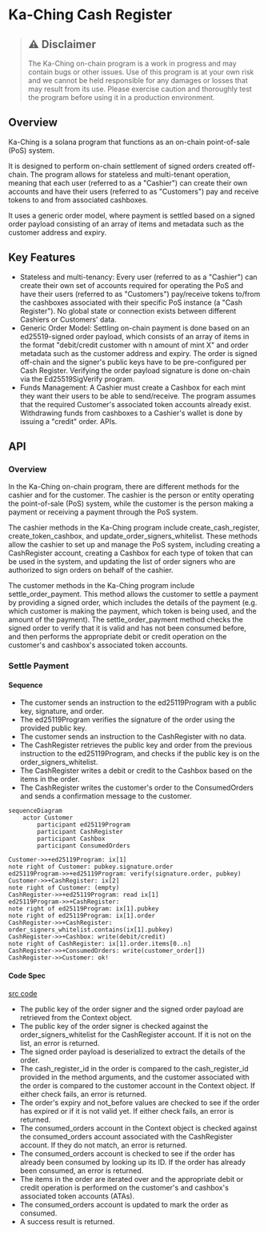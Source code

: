 # Ka-Ching Cash Register

> ## ⚠️ Disclaimer
> The Ka-Ching on-chain program is a work in progress and may contain bugs or other issues. Use of this program is at your own risk and we cannot be held responsible for any damages or losses that may result from its use. Please exercise caution and thoroughly test the program before using it in a production environment.

## Overview

Ka-Ching is a solana program that functions as an on-chain point-of-sale (PoS) system. 

It is designed to perform on-chain settlement of signed orders created off-chain. The program allows for stateless and multi-tenant operation, meaning that each user (referred to as a "Cashier") can create their own accounts and have their users (referred to as "Customers") pay and receive tokens to and from associated cashboxes. 

It uses a generic order model, where payment is settled based on a signed order payload consisting of an array of items and metadata such as the customer address and expiry. 

## Key Features
- Stateless and multi-tenancy: Every user (referred to as a "Cashier") can create their own set of accounts required for operating the PoS and have their users (referred to as "Customers") pay/receive tokens to/from the cashboxes associated with their specific PoS instance (a "Cash Register"). No global state or connection exists between different Cashiers or Customers' data.
- Generic Order Model: Settling on-chain payment is done based on an ed25519-signed order payload, which consists of an array of items in the format "debit/credit customer with n amount of mint X" and order metadata such as the customer address and expiry. The order is signed off-chain and the signer's public keys have to be pre-configured per Cash Register. Verifying the order payload signature is done on-chain via the Ed25519SigVerify program.
- Funds Management: A Cashier must create a Cashbox for each mint they want their users to be able to send/receive. The program assumes that the required Customer's associated token accounts already exist. Withdrawing funds from cashboxes to a Cashier's wallet is done by issuing a "credit" order.
APIs.

## API

### Overview

In the Ka-Ching on-chain program, there are different methods for the cashier and for the customer. The cashier is the person or entity operating the point-of-sale (PoS) system, while the customer is the person making a payment or receiving a payment through the PoS system.

The cashier methods in the Ka-Ching program include create_cash_register, create_token_cashbox, and update_order_signers_whitelist. These methods allow the cashier to set up and manage the PoS system, including creating a CashRegister account, creating a Cashbox for each type of token that can be used in the system, and updating the list of order signers who are authorized to sign orders on behalf of the cashier.

The customer methods in the Ka-Ching program include settle_order_payment. This method allows the customer to settle a payment by providing a signed order, which includes the details of the payment (e.g. which customer is making the payment, which token is being used, and the amount of the payment). The settle_order_payment method checks the signed order to verify that it is valid and has not been consumed before, and then performs the appropriate debit or credit operation on the customer's and cashbox's associated token accounts.

### Settle Payment

#### Sequence

- The customer sends an instruction to the ed25119Program with a public key, signature, and order.
- The ed25119Program verifies the signature of the order using the provided public key.
- The customer sends an instruction to the CashRegister with no data.
- The CashRegister retrieves the public key and order from the previous instruction to the ed25119Program, and checks if the public key is on the order_signers_whitelist.
- The CashRegister writes a debit or credit to the Cashbox based on the items in the order.
- The CashRegister writes the customer's order to the ConsumedOrders and sends a confirmation message to the customer.

```mermaid
sequenceDiagram
    actor Customer
		participant ed25119Program
		participant CashRegister
		participant Cashbox
		participant ConsumedOrders
		
Customer->>+ed25119Program: ix[1]
note right of Customer: pubkey.signature.order
ed25119Program->>+ed25119Program: verify(signature.order, pubkey)
Customer->>+CashRegister: ix[2]
note right of Customer: (empty)
CashRegister->>+ed25119Program: read ix[1]
ed25119Program->>+CashRegister: 
note right of ed25119Program: ix[1].pubkey
note right of ed25119Program: ix[1].order
CashRegister->>+CashRegister: order_signers_whitelist.contains(ix[1].pubkey)
CashRegister->>+Cashbox: write(debit/credit)
note right of CashRegister: ix[1].order.items[0..n]
CashRegister->>+ConsumedOrders: write(customer_order[])
CashRegister->>Customer: ok!

```
#### Code Spec

[src code]([url](https://github.com/UnCaged-Studios/solana-program-library/blob/72a9c79681a232157804701cdea2ebcd859f2e7a/programs/kaching-cash-register/src/lib.rs#L55))

- The public key of the order signer and the signed order payload are retrieved from the Context object.
- The public key of the order signer is checked against the order_signers_whitelist for the CashRegister account. If it is not on the list, an error is returned.
- The signed order payload is deserialized to extract the details of the order.
- The cash_register_id in the order is compared to the cash_register_id provided in the method arguments, and the customer associated with the order is compared to the customer account in the Context object. If either check fails, an error is returned.
- The order's expiry and not_before values are checked to see if the order has expired or if it is not valid yet. If either check fails, an error is returned.
- The consumed_orders account in the Context object is checked against the consumed_orders account associated with the CashRegister account. If they do not match, an error is returned.
- The consumed_orders account is checked to see if the order has already been consumed by looking up its ID. If the order has already been consumed, an error is returned.
- The items in the order are iterated over and the appropriate debit or credit operation is performed on the customer's and cashbox's associated token accounts (ATAs).
- The consumed_orders account is updated to mark the order as consumed.
- A success result is returned.
